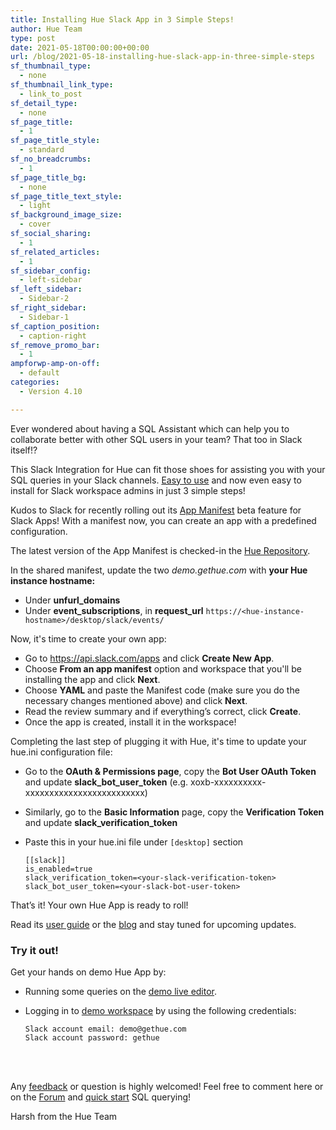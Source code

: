 ```yaml
---
title: Installing Hue Slack App in 3 Simple Steps!
author: Hue Team
type: post
date: 2021-05-18T00:00:00+00:00
url: /blog/2021-05-18-installing-hue-slack-app-in-three-simple-steps
sf_thumbnail_type:
  - none
sf_thumbnail_link_type:
  - link_to_post
sf_detail_type:
  - none
sf_page_title:
  - 1
sf_page_title_style:
  - standard
sf_no_breadcrumbs:
  - 1
sf_page_title_bg:
  - none
sf_page_title_text_style:
  - light
sf_background_image_size:
  - cover
sf_social_sharing:
  - 1
sf_related_articles:
  - 1
sf_sidebar_config:
  - left-sidebar
sf_left_sidebar:
  - Sidebar-2
sf_right_sidebar:
  - Sidebar-1
sf_caption_position:
  - caption-right
sf_remove_promo_bar:
  - 1
ampforwp-amp-on-off:
  - default
categories:
  - Version 4.10

---
```

Ever wondered about having a SQL Assistant which can help you to collaborate better with other SQL users in your team? That too in Slack itself!?

This Slack Integration for Hue can fit those shoes for assisting you with your SQL queries in your Slack channels. [Easy to use](https://docs.gethue.com/user/concept/#slack) and now even easy to install for Slack workspace admins in just 3 simple steps!

Kudos to Slack for recently rolling out its [App Manifest](https://api.slack.com/reference/manifests) beta feature for Slack Apps! With a manifest now, you can create an app with a predefined configuration.

The latest version of the App Manifest is checked-in the [Hue Repository](https://github.com/cloudera/hue/blob/master/tools/slack/manifest.yml).

In the shared manifest, update the two _demo.gethue.com_ with **your Hue instance hostname:**
- Under **unfurl_domains**
- Under **event_subscriptions**, in **request_url** `https://<hue-instance-hostname>/desktop/slack/events/`

Now, it's time to create your own app:
- Go to https://api.slack.com/apps and click **Create New App**.
- Choose **From an app manifest** option and workspace that you'll be installing the app and click **Next**.
- Choose **YAML** and paste the Manifest code (make sure you do the necessary changes mentioned above) and click **Next**.
- Read the review summary and if everything’s correct, click **Create**.
- Once the app is created, install it in the workspace!

Completing the last step of plugging it with Hue, it's time to update your hue.ini configuration file:
- Go to the **OAuth & Permissions page**, copy the **Bot User OAuth Token** and update **slack_bot_user_token** (e.g. xoxb-xxxxxxxxxx-xxxxxxxxxxxxxxxxxxxxxxxxx)
- Similarly, go to the **Basic Information** page, copy the **Verification Token** and update **slack_verification_token**
- Paste this in your hue.ini file under `[desktop]` section

      [[slack]]
      is_enabled=true
      slack_verification_token=<your-slack-verification-token>
      slack_bot_user_token=<your-slack-bot-user-token>

That’s it! Your own Hue App is ready to roll!

Read its [user guide](https://docs.gethue.com/user/concept/#share-to-slack) or the [blog](https://gethue.com/blog/2021-04-09-collaborate-on-your-sql-queries-and-results-directly-within-slack/) and stay tuned for upcoming updates.

### Try it out!

Get your hands on demo Hue App by:

- Running some queries on the [demo live editor](https://demo.gethue.com/).
- Logging in to [demo workspace](https://demo-hue.slack.com/) by using the following credentials:

      Slack account email: demo@gethue.com
      Slack account password: gethue

</br>
</br>

Any [feedback](https://github.com/cloudera/hue/issues) or question is highly welcomed! Feel free to comment here or on the <a href="https://discourse.gethue.com/">Forum</a> and <a href="https://docs.gethue.com/quickstart/">quick start</a> SQL querying!

Harsh from the Hue Team
